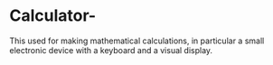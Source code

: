 # Calculator-
This used for making mathematical calculations, in particular a small electronic device with a keyboard and a visual display.
